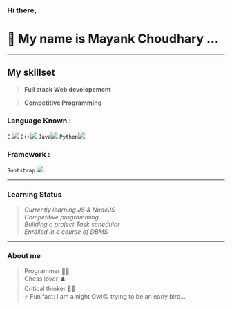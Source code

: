 
<!-- 
- 🔭 I’m currently working on Javascript...
- 🌱 I’m currently learning NodeJS...
<!-- - 👯 I’m looking to collaborate on ... -->
<!-- - 🤔 I’m looking for help with ... -->
<!-- - 💬 Ask me about ... -->
<!-- - 📫 How to reach me: ... -->
<!-- - 😄 Pronouns: ... -->


### Hi there,
# 👋 My name is __Mayank Choudhary__ ...

<hr>

## __My skillset__

> __Full stack Web developement__ <br>

> __Competitive Programming__ <br>


### Language Known : 
`C` <img src="https://img.icons8.com/color/32/000000/c-programming.png"/> `C++`<img src="https://img.icons8.com/color/32/000000/c-plus-plus-logo.png"/> `Java`<img src="https://img.icons8.com/color/32/000000/java-coffee-cup-logo.png"/> `Python`<img src="https://img.icons8.com/color/32/000000/python.png"/>
### Framework : 
`Bootstrap` <img src="https://img.icons8.com/color/32/000000/bootstrap.png"/>

<hr>

### __Learning Status__

> _Currently learning JS & NodeJS_ <br>
> _Competitive programming_ <br>
> _Building a project Task schedular_ <br>
> _Enrolled in a course of DBMS_ <br>

<hr>

### __About me__
> Programmer :technologist: <br>
> Chess lover :chess_pawn: <br>
> Critical thinker :ok_man: <br>
> ⚡ Fun fact: I am a night Owl😉 trying to be an early bird... <br>

